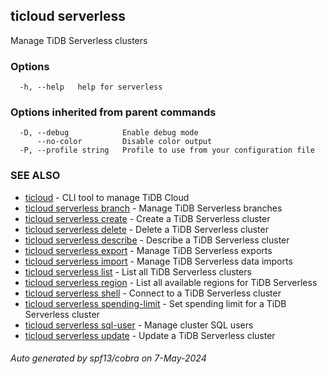 ## ticloud serverless

Manage TiDB Serverless clusters

### Options

```
  -h, --help   help for serverless
```

### Options inherited from parent commands

```
  -D, --debug            Enable debug mode
      --no-color         Disable color output
  -P, --profile string   Profile to use from your configuration file
```

### SEE ALSO

* [ticloud](ticloud.md)	 - CLI tool to manage TiDB Cloud
* [ticloud serverless branch](ticloud_serverless_branch.md)	 - Manage TiDB Serverless branches
* [ticloud serverless create](ticloud_serverless_create.md)	 - Create a TiDB Serverless cluster
* [ticloud serverless delete](ticloud_serverless_delete.md)	 - Delete a TiDB Serverless cluster
* [ticloud serverless describe](ticloud_serverless_describe.md)	 - Describe a TiDB Serverless cluster
* [ticloud serverless export](ticloud_serverless_export.md)	 - Manage TiDB Serverless exports
* [ticloud serverless import](ticloud_serverless_import.md)	 - Manage TiDB Serverless data imports
* [ticloud serverless list](ticloud_serverless_list.md)	 - List all TiDB Serverless clusters
* [ticloud serverless region](ticloud_serverless_region.md)	 - List all available regions for TiDB Serverless
* [ticloud serverless shell](ticloud_serverless_shell.md)	 - Connect to a TiDB Serverless cluster
* [ticloud serverless spending-limit](ticloud_serverless_spending-limit.md)	 - Set spending limit for a TiDB Serverless cluster
* [ticloud serverless sql-user](ticloud_serverless_sql-user.md)	 - Manage cluster SQL users
* [ticloud serverless update](ticloud_serverless_update.md)	 - Update a TiDB Serverless cluster

###### Auto generated by spf13/cobra on 7-May-2024
